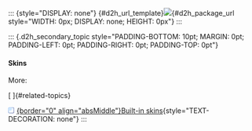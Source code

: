 ::: {style="DISPLAY: none"}
[](ms-xhelp:///?Id=d2h_url_template){#d2h_url_template}![](!package_url!){#d2h_package_url style="WIDTH: 0px; DISPLAY: none; HEIGHT: 0px"}
:::

::: {.d2h_secondary_topic style="PADDING-BOTTOM: 10pt; MARGIN: 0pt; PADDING-LEFT: 0pt; PADDING-RIGHT: 0pt; PADDING-TOP: 0pt"}
#### Skins

More:

[ ]{#related-topics}

[![](../button.gif){border="0" align="absMiddle"}Built-in skins](ms-xhelp:///?Id=b39bd8e7-2a8e-4111-9ab7-e4b500e574e4){style="TEXT-DECORATION: none"}
:::
